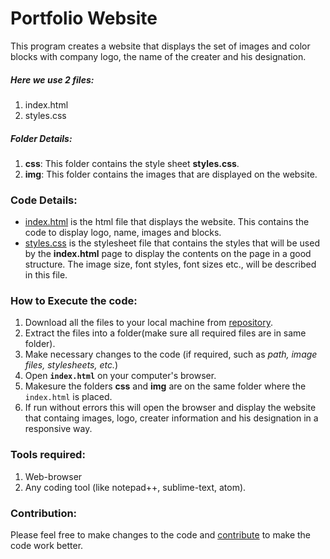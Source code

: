 # Portfolio Website
This program creates a website that displays the set of images and color blocks with company logo, the name of the creater and his designation.

##### Here we use 2 files:
1. index.html
2. styles.css

##### Folder Details:
1. **css**: This folder contains the style sheet **styles.css**.
2. **img**: This folder contains the images that are displayed on the website.

### Code Details:
* [index.html](https://github.com/SKowshik4614/Portfolio_Website/blob/master/index.html) is the html file that displays the website. This contains the code to display logo, name, images and blocks.
* [styles.css](https://github.com/SKowshik4614/Portfolio_Website/blob/master/css/styles.css) is the stylesheet file that contains the styles that will be used by the **index.html** page to display the contents on the page in a good structure. The image size, font styles, font sizes etc., will be described in this file.

### How to Execute the code:
1. Download all the files to your local machine from [repository](https://github.com/SKowshik4614/Portfolio_Website.git).
2. Extract the files into a folder(make sure all required files are in same folder).
3. Make necessary changes to the code (if required, such as _path, image files, stylesheets, etc._)
4. Open **`index.html`** on your computer's browser.
5. Makesure the folders **css** and **img** are on the same folder where the `index.html` is placed.
6. If run without errors this will open the browser and display the website that containg images, logo, creater information and his designation in a responsive way.

### Tools required:
1. Web-browser
2. Any coding tool (like notepad++, sublime-text, atom).
### Contribution:
Please feel free to make changes to the code and [contribute](https://github.com/SKowshik4614/Portfolio_Website/tree/master/contribute) to make the code work better.